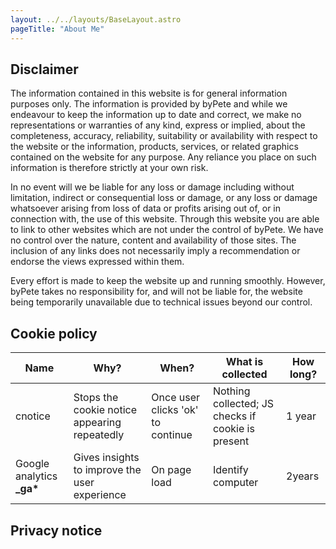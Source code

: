 ```yaml
---
layout: ../../layouts/BaseLayout.astro
pageTitle: "About Me"
---
```

## Disclaimer

The information contained in this website is for general information purposes only. The information is provided by byPete and while we endeavour to keep the information up to date and correct, we make no representations or warranties of any kind, express or implied, about the completeness, accuracy, reliability, suitability or availability with respect to the website or the information, products, services, or related graphics contained on the website for any purpose. Any reliance you place on such information is therefore strictly at your own risk.

In no event will we be liable for any loss or damage including without limitation, indirect or consequential loss or damage, or any loss or damage whatsoever arising from loss of data or profits arising out of, or in connection with, the use of this website.
Through this website you are able to link to other websites which are not under the control of byPete. We have no control over the nature, content and availability of those sites. The inclusion of any links does not necessarily imply a recommendation or endorse the views expressed within them.

Every effort is made to keep the website up and running smoothly. However, byPete takes no responsibility for, and will not be liable for, the website being temporarily unavailable due to technical issues beyond our control.

## Cookie policy

| Name                        | Why?                                          | When?                             | What is collected                                 | How long? |
| --------------------------- | --------------------------------------------- | --------------------------------- | ------------------------------------------------- | --------- |
| cnotice                     | Stops the cookie notice appearing repeatedly  | Once user clicks 'ok' to continue | Nothing collected; JS checks if cookie is present | 1 year    |
| Google analytics **\_ga\*** | Gives insights to improve the user experience | On page load                      | Identify computer                                 | 2years    |

## Privacy notice
